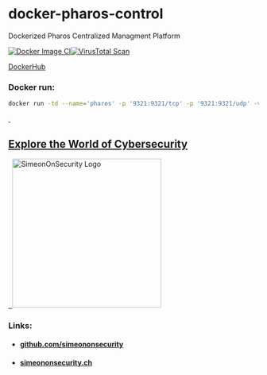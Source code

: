 # docker-pharos-control
Dockerized Pharos Centralized Managment Platform


[![Docker Image CI](https://github.com/simeononsecurity/docker-pharos-control/actions/workflows/docker-image.yml/badge.svg)](https://github.com/simeononsecurity/docker-pharos-control/actions/workflows/docker-image.yml)[![VirusTotal Scan](https://github.com/simeononsecurity/docker-pharos-control/actions/workflows/virustotal.yml/badge.svg)](https://github.com/simeononsecurity/docker-pharos-control/actions/workflows/virustotal.yml)

[DockerHub](https://hub.docker.com/r/simeononsecurity/docker-pharos-control)

### Docker run:
```bash
docker run -td --name='pharos' -p '9321:9321/tcp' -p '9321:9321/udp' -v '/opt/docker/pharoscontrol':'/opt/pharoscontrol':'rw' 'simeononsecurity/docker-pharos-control' 
```

<a href="https://simeononsecurity.ch" target="_blank" rel="noopener noreferrer">
  <h2>Explore the World of Cybersecurity</h2>
</a>
<a href="https://simeononsecurity.ch" target="_blank" rel="noopener noreferrer">
  <img src="https://simeononsecurity.ch/img/banner.png" alt="SimeonOnSecurity Logo" width="300" height="300">
</a>

### Links:
- #### [github.com/simeononsecurity](https://github.com/simeononsecurity)
- #### [simeononsecurity.ch](https://simeononsecurity.ch)

